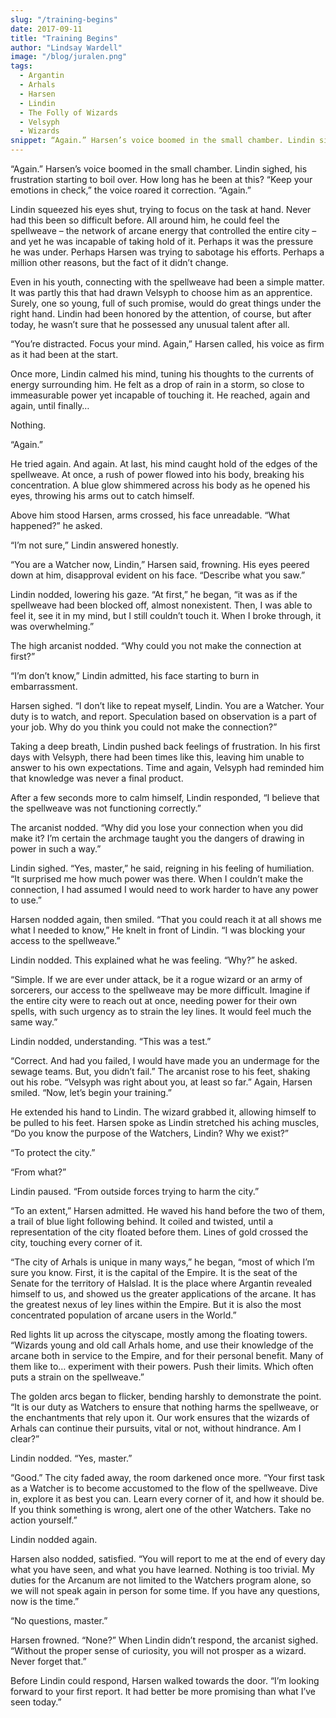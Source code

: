 ```yaml
---
slug: "/training-begins"
date: 2017-09-11
title: "Training Begins"
author: "Lindsay Wardell"
image: "/blog/juralen.png"
tags:
  - Argantin
  - Arhals
  - Harsen
  - Lindin
  - The Folly of Wizards
  - Velsyph
  - Wizards
snippet: “Again.” Harsen’s voice boomed in the small chamber. Lindin sighed, his frustration starting to boil over. How long has he been at this?
---
```

“Again.” Harsen’s voice boomed in the small chamber. Lindin sighed, his frustration starting to boil over. How long has he been at this? “Keep your emotions in check,” the voice roared it correction. “Again.”

Lindin squeezed his eyes shut, trying to focus on the task at hand. Never had this been so difficult before. All around him, he could feel the spellweave – the network of arcane energy that controlled the entire city – and yet he was incapable of taking hold of it. Perhaps it was the pressure he was under. Perhaps Harsen was trying to sabotage his efforts. Perhaps a million other reasons, but the fact of it didn’t change.

Even in his youth, connecting with the spellweave had been a simple matter. It was partly this that had drawn Velsyph to choose him as an apprentice. Surely, one so young, full of such promise, would do great things under the right hand. Lindin had been honored by the attention, of course, but after today, he wasn’t sure that he possessed any unusual talent after all.

“You’re distracted. Focus your mind. Again,” Harsen called, his voice as firm as it had been at the start.

Once more, Lindin calmed his mind, tuning his thoughts to the currents of energy surrounding him. He felt as a drop of rain in a storm, so close to immeasurable power yet incapable of touching it. He reached, again and again, until finally…

Nothing.

“Again.”

He tried again. And again. At last, his mind caught hold of the edges of the spellweave. At once, a rush of power flowed into his body, breaking his concentration. A blue glow shimmered across his body as he opened his eyes, throwing his arms out to catch himself.

Above him stood Harsen, arms crossed, his face unreadable. “What happened?” he asked.

“I’m not sure,” Lindin answered honestly.

“You are a Watcher now, Lindin,” Harsen said, frowning. His eyes peered down at him, disapproval evident on his face. “Describe what you saw.”

Lindin nodded, lowering his gaze. “At first,” he began, “it was as if the spellweave had been blocked off, almost nonexistent. Then, I was able to feel it, see it in my mind, but I still couldn’t touch it. When I broke through, it was overwhelming.”

The high arcanist nodded. “Why could you not make the connection at first?”

“I’m don’t know,” Lindin admitted, his face starting to burn in embarrassment.

Harsen sighed. “I don’t like to repeat myself, Lindin. You are a Watcher. Your duty is to watch, and report. Speculation based on observation is a part of your job. Why do you think you could not make the connection?”

Taking a deep breath, Lindin pushed back feelings of frustration. In his first days with Velsyph, there had been times like this, leaving him unable to answer to his own expectations. Time and again, Velsyph had reminded him that knowledge was never a final product.

After a few seconds more to calm himself, Lindin responded, “I believe that the spellweave was not functioning correctly.”

The arcanist nodded. “Why did you lose your connection when you did make it? I’m certain the archmage taught you the dangers of drawing in power in such a way.”

Lindin sighed. “Yes, master,” he said, reigning in his feeling of humiliation. “It surprised me how much power was there. When I couldn’t make the connection, I had assumed I would need to work harder to have any power to use.”

Harsen nodded again, then smiled. “That you could reach it at all shows me what I needed to know,” He knelt in front of Lindin. “I was blocking your access to the spellweave.”

Lindin nodded. This explained what he was feeling. “Why?” he asked.

“Simple. If we are ever under attack, be it a rogue wizard or an army of sorcerers, our access to the spellweave may be more difficult. Imagine if the entire city were to reach out at once, needing power for their own spells, with such urgency as to strain the ley lines. It would feel much the same way.”

Lindin nodded, understanding. “This was a test.”

“Correct. And had you failed, I would have made you an undermage for the sewage teams. But, you didn’t fail.” The arcanist rose to his feet, shaking out his robe. “Velsyph was right about you, at least so far.” Again, Harsen smiled. “Now, let’s begin your training.”

He extended his hand to Lindin. The wizard grabbed it, allowing himself to be pulled to his feet. Harsen spoke as Lindin stretched his aching muscles, “Do you know the purpose of the Watchers, Lindin? Why we exist?”

“To protect the city.”

“From what?”

Lindin paused. “From outside forces trying to harm the city.”

“To an extent,” Harsen admitted. He waved his hand before the two of them, a trail of blue light following behind. It coiled and twisted, until a representation of the city floated before them. Lines of gold crossed the city, touching every corner of it.

“The city of Arhals is unique in many ways,” he began, “most of which I’m sure you know. First, it is the capital of the Empire. It is the seat of the Senate for the territory of Halslad. It is the place where Argantin revealed himself to us, and showed us the greater applications of the arcane. It has the greatest nexus of ley lines within the Empire. But it is also the most concentrated population of arcane users in the World.”

Red lights lit up across the cityscape, mostly among the floating towers. “Wizards young and old call Arhals home, and use their knowledge of the arcane both in service to the Empire, and for their personal benefit. Many of them like to… experiment with their powers. Push their limits. Which often puts a strain on the spellweave.”

The golden arcs began to flicker, bending harshly to demonstrate the point. “It is our duty as Watchers to ensure that nothing harms the spellweave, or the enchantments that rely upon it. Our work ensures that the wizards of Arhals can continue their pursuits, vital or not, without hindrance. Am I clear?”

Lindin nodded. “Yes, master.”

“Good.” The city faded away, the room darkened once more. “Your first task as a Watcher is to become accustomed to the flow of the spellweave. Dive in, explore it as best you can. Learn every corner of it, and how it should be. If you think something is wrong, alert one of the other Watchers. Take no action yourself.”

Lindin nodded again.

Harsen also nodded, satisfied. “You will report to me at the end of every day what you have seen, and what you have learned. Nothing is too trivial. My duties for the Arcanum are not limited to the Watchers program alone, so we will not speak again in person for some time. If you have any questions, now is the time.”

“No questions, master.”

Harsen frowned. “None?” When Lindin didn’t respond, the arcanist sighed. “Without the proper sense of curiosity, you will not prosper as a wizard. Never forget that.”

Before Lindin could respond, Harsen walked towards the door. “I’m looking forward to your first report. It had better be more promising than what I’ve seen today.”
